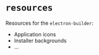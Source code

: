 # `resources`
Resources for the `electron-builder`:
- Application icons
- Installer backgrounds
- ...
